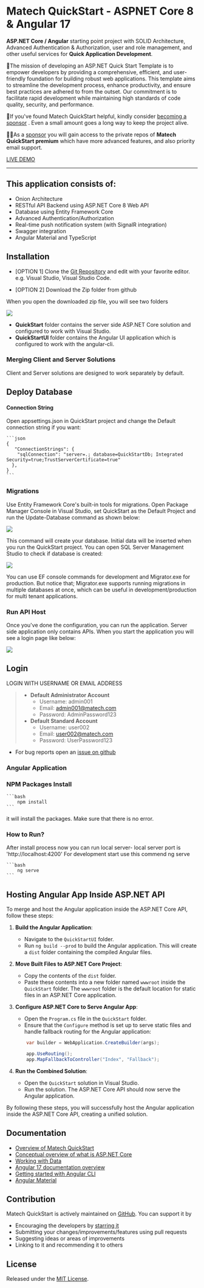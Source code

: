# **Matech QuickStart** - ASPNET Core 8 & Angular 17 

**ASP.NET Core / Angular** starting point project with SOLID Architecture, Advanced Authentication & Authorization, user and role management, and other useful services for **Quick Application Development**.

🚀The mission of developing an ASP.NET Quick Start Template is to empower developers by providing a comprehensive, efficient, and user-friendly foundation for building robust web applications. This template aims to streamline the development process, enhance productivity, and ensure best practices are adhered to from the outset. Our commitment is to facilitate rapid development while maintaining high standards of code quality, security, and performance.


💝If you've found Matech QuickStart helpful, kindly consider [becoming a sponsor](https://github.com/sponsors/njabulo240) . Even a small amount goes a long way to keep the project alive.

👍🏼As a [sponsor](https://github.com/sponsors/njabulo240) you will gain access to the private repos of **Matech QuickStart premium** which have more advanced features, and also priority email support.

[LIVE DEMO](https://matechdemo.azurewebsites.net)

___

## This application consists of:

*   Onion Architecture
*   RESTful API Backend using ASP.NET Core 8 Web API
*   Database using Entity Framework Core
*   Advanced Authentication/Authorization
*   Real-time push notification system (with SignalR integration)
*   Swagger integration
*   Angular Material and TypeScript


## Installation

* [OPTION 1] Clone the [Git Repository](https://github.com/njabulo240/QuickStart.git) and edit with your favorite editor. e.g. Visual Studio, Visual Studio Code.

* [OPTION 2] Download the Zip folder from github

When you open the downloaded zip file, you will see two folders

<img src="/img/14.png"/>

- **QuickStart** folder contains the server side ASP.NET Core solution and configured to work with Visual Studio.
- **QuickStartUI** folder contains the Angular UI application which is configured to work with the angular-cli.

### Merging Client and Server Solutions
Client and Server solutions are designed to work separately by default.


## Deploy Database 

#### Connection String
Open appsettings.json in QuickStart project and change the Default connection string if you want:

    ```json
    {
       "ConnectionStrings": {
        "sqlConnection": "server=.; database=QuickStartDb; Integrated Security=true;TrustServerCertificate=true"
      },
    }
    ```

### Migrations

Use Entity Framework Core's built-in tools for migrations. Open Package Manager Console in Visual Studio, set QuickStart as the Default Project and run the Update-Database command as shown below:

<img src="/img/16.png" />

This command will create your database. Initial data will be inserted when you run the QuickStart project. You can open SQL Server Management Studio to check if database is created:

<img src="/img/11.png" />

You can use EF console commands for development and Migrator.exe for production. But notice that; Migrator.exe supports running migrations in multiple databases at once, which can be useful in development/production for multi tenant applications.

### Run API Host
Once you've done the configuration, you can run the application. Server side application only contains APIs. When you start the application you will see a login page like below:

<img src="/img/17.png" />

## Login

LOGIN WITH USERNAME OR EMAIL ADDRESS
> * **Default Administrator Account**
>   * Username: admin001
>   * Email:    admin001@matech.com
>   * Password: AdminPassword123
> * **Default Standard Account**
>   * Username: user002
>   * Email:    user002@matech.com
>   * Password: UserPassword123

*	For bug reports open an [issue on github](https://github.com/njabulo240/QuickStart/issues)

### Angular Application

### NPM Packages Install
    ```bash
        npm install
    ```
it will install the packages. Make sure that there is no error.


### How to Run?

After install process now you can run local server- local server port is 'http://localhost:4200' For development start use this commend ng serve

    ```bash
        ng serve
    ```

## Hosting Angular App Inside ASP.NET API

To merge and host the Angular application inside the ASP.NET Core API, follow these steps:

1. **Build the Angular Application**:
    - Navigate to the `QuickStartUI` folder.
    - Run `ng build --prod` to build the Angular application. This will create a `dist` folder containing the compiled Angular files.

2. **Move Built Files to ASP.NET Core Project**:
    - Copy the contents of the `dist` folder.
    - Paste these contents into a new folder named `wwwroot` inside the `QuickStart` folder. The `wwwroot` folder is the default location for static files in an ASP.NET Core application.

3. **Configure ASP.NET Core to Serve Angular App**:
    - Open the `Program.cs` file in the `QuickStart` folder.
    - Ensure that the `Configure` method is set up to serve static files and handle fallback routing for the Angular application:
    
    ```csharp
        var builder = WebApplication.CreateBuilder(args);

        app.UseRouting();
        app.MapFallbackToController("Index", "Fallback");

    ```

4. **Run the Combined Solution**:
    - Open the `QuickStart` solution in Visual Studio.
    - Run the solution. The ASP.NET Core API should now serve the Angular application.

By following these steps, you will successfully host the Angular application inside the ASP.NET Core API, creating a unified solution.



## Documentation

*   [Overview of Matech QuickStart](https://www.matechcoding.com)
*   [Conceptual overview of what is ASP.NET Core](https://go.microsoft.com/fwlink/?LinkId=518008)
*   [Working with Data](https://docs.microsoft.com/en-us/ef/#pivot=efcore)
*   [Angular 17 documentation overview](https://angular.io/guide/quickstart)
*   [Getting started with Angular CLI](https://cli.angular.io)
*   [Angular Material](https://material.angular.io)


## Contribution

Matech QuickStart is actively maintained on [GitHub](https://github.com/njabulo240/QuickStart). You can support it by
*   Encouraging the developers by [starring it](https://github.com/njabulo240/QuickStart)
*   Submitting your changes/improvements/features using pull requests
*   Suggesting ideas or areas of improvements
*   Linking to it and recommending it to others


## License

Released under the [MIT License](https://github.com/Njabulo240/QuickStart/blob/master/LICENSE).

